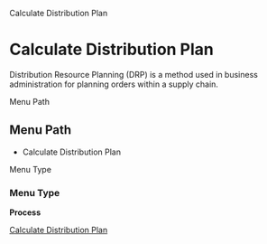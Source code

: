
Calculate Distribution Plan
# Calculate Distribution Plan


Distribution Resource Planning (DRP) is a method used in business administration for planning orders within a supply chain. 

Menu Path
## Menu Path



- Calculate Distribution Plan

Menu Type
### Menu Type

**Process**


[Calculate Distribution Plan](../../functional-guide/process/process-drp_calculate-distribution-plan.md)